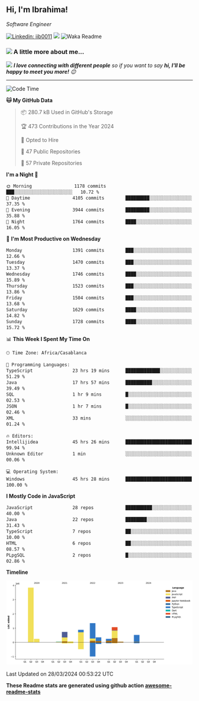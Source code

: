 <h2>Hi, I'm Ibrahima! </h2>
<p><em>Software Engineer 
</em></p>


[![Linkedin: iib0011](https://img.shields.io/badge/-iib0011-blue?style=flat-square&logo=Linkedin&logoColor=white&link=https://www.linkedin.com/in/iib0011/)](https://www.linkedin.com/in/iib0011/)
![](https://visitor-badge.glitch.me/badge?page_id=iib0011)
![Waka Readme](https://github.com/iib0011/iib0011/workflows/Waka%20Readme/badge.svg)


### <img src="https://media.giphy.com/media/VgCDAzcKvsR6OM0uWg/giphy.gif" width="50"> A little more about me...  


<img src="https://media.giphy.com/media/LnQjpWaON8nhr21vNW/giphy.gif" width="60"> <em><b>I love connecting with different people</b> so if you want to say <b>hi, I'll be happy to meet you more!</b> 😊</em>

---
<!--START_SECTION:waka-->
![Code Time](http://img.shields.io/badge/Code%20Time-3%2C180%20hrs%2059%20mins-blue)

**🐱 My GitHub Data** 

> 📦 280.7 kB Used in GitHub's Storage 
 > 
> 🏆 473 Contributions in the Year 2024
 > 
> 💼 Opted to Hire
 > 
> 📜 47 Public Repositories 
 > 
> 🔑 57 Private Repositories 
 > 
**I'm a Night 🦉** 

```text
🌞 Morning                1178 commits        ███░░░░░░░░░░░░░░░░░░░░░░   10.72 % 
🌆 Daytime                4105 commits        █████████░░░░░░░░░░░░░░░░   37.35 % 
🌃 Evening                3944 commits        █████████░░░░░░░░░░░░░░░░   35.88 % 
🌙 Night                  1764 commits        ████░░░░░░░░░░░░░░░░░░░░░   16.05 % 
```
📅 **I'm Most Productive on Wednesday** 

```text
Monday                   1391 commits        ███░░░░░░░░░░░░░░░░░░░░░░   12.66 % 
Tuesday                  1470 commits        ███░░░░░░░░░░░░░░░░░░░░░░   13.37 % 
Wednesday                1746 commits        ████░░░░░░░░░░░░░░░░░░░░░   15.89 % 
Thursday                 1523 commits        ███░░░░░░░░░░░░░░░░░░░░░░   13.86 % 
Friday                   1504 commits        ███░░░░░░░░░░░░░░░░░░░░░░   13.68 % 
Saturday                 1629 commits        ████░░░░░░░░░░░░░░░░░░░░░   14.82 % 
Sunday                   1728 commits        ████░░░░░░░░░░░░░░░░░░░░░   15.72 % 
```


📊 **This Week I Spent My Time On** 

```text
🕑︎ Time Zone: Africa/Casablanca

💬 Programming Languages: 
TypeScript               23 hrs 19 mins      █████████████░░░░░░░░░░░░   51.29 % 
Java                     17 hrs 57 mins      ██████████░░░░░░░░░░░░░░░   39.49 % 
SQL                      1 hr 9 mins         █░░░░░░░░░░░░░░░░░░░░░░░░   02.53 % 
JSON                     1 hr 7 mins         █░░░░░░░░░░░░░░░░░░░░░░░░   02.46 % 
XML                      33 mins             ░░░░░░░░░░░░░░░░░░░░░░░░░   01.24 % 

🔥 Editors: 
Intellijidea             45 hrs 26 mins      █████████████████████████   99.94 % 
Unknown Editor           1 min               ░░░░░░░░░░░░░░░░░░░░░░░░░   00.06 % 

💻 Operating System: 
Windows                  45 hrs 28 mins      █████████████████████████   100.00 % 
```

**I Mostly Code in JavaScript** 

```text
JavaScript               28 repos            ██████████░░░░░░░░░░░░░░░   40.00 % 
Java                     22 repos            ████████░░░░░░░░░░░░░░░░░   31.43 % 
TypeScript               7 repos             ██░░░░░░░░░░░░░░░░░░░░░░░   10.00 % 
HTML                     6 repos             ██░░░░░░░░░░░░░░░░░░░░░░░   08.57 % 
PLpgSQL                  2 repos             █░░░░░░░░░░░░░░░░░░░░░░░░   02.86 % 
```



**Timeline**

![Lines of Code chart](https://raw.githubusercontent.com/iib0011/iib0011/master/assets/bar_graph.png)


 Last Updated on 28/03/2024 00:53:22 UTC
<!--END_SECTION:waka-->

**These Readme stats are generated using github action [awesome-readme-stats](https://github.com/iib0011/waka-readme-stats)**
